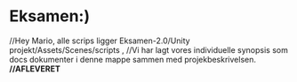 # Eksamen:)
//Hey Mario, alle scrips ligger Eksamen-2.0/Unity projekt/Assets/Scenes/scripts , 
//Vi har lagt vores individuelle synopsis som docs dokumenter i denne mappe sammen med projekbeskrivelsen.
**//AFLEVERET**
